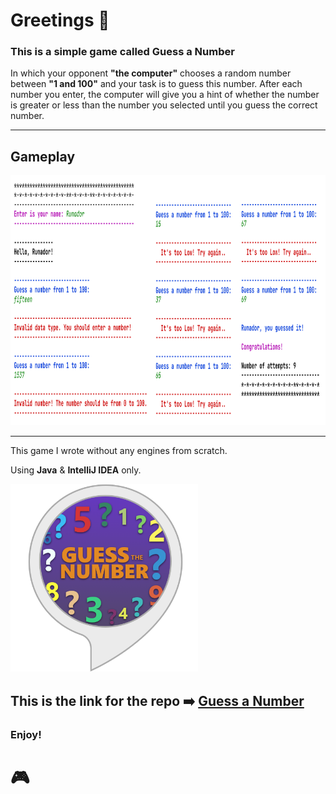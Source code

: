 # Greetings 👋
### This is a simple game called <strong>Guess a Number</strong>
<p>In which your opponent <b>"the computer"</b> chooses a random number between <b>"1 and 100"</b> and your task is to guess this number.
After each number you enter, the computer will give you a hint of whether the number is greater or less than the number you selected until you guess the correct number.</p>

---
## Gameplay
<img src="https://raw.githubusercontent.com/Runador/Guess-a-Number-by-Runador/main/guessANumber.png" width="1000" height="400"> 

---
<p>This game I wrote without any engines from scratch.</p>
<p>Using <b>Java</b> & <b>IntelliJ IDEA</b> only.</p> 

<img src="https://raw.githubusercontent.com/Runador/Guess-a-Number-by-Runador/main/61BRwWBPKfL.png" width="300" height="300"> 

This is the link for the repo ➡️ [Guess a Number](https://github.com/Runador/Guess-a-Number-by-Runador/tree/main)
---
### Enjoy! <br>

# 🎮
